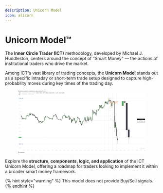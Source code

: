 ```yaml
---
description: Unicorn Model
icon: alicorn
---
```


# Unicorn Model™

The **Inner Circle Trader (ICT)** methodology, developed by Michael J. Huddleston, centers around the concept of "Smart Money" — the actions of institutional traders who drive the market.&#x20;

Among ICT's vast library of trading concepts, the **Unicorn Model** stands out as a specific intraday or short-term trade setup designed to capture high-probability moves during key times of the trading day.

<figure><img src="../../.gitbook/assets/docs-unicorn-002.jpeg" alt=""><figcaption></figcaption></figure>

Explore the **structure, components, logic, and application** of the ICT Unicorn Model, offering a roadmap for traders looking to implement it within a broader smart money framework.

{% hint style="warning" %}
This model does not provide Buy/Sell signals.
{% endhint %}
